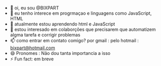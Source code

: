 - 👋 oi, eu sou @BIXPART
- 👀 eu tenho interece em progrmaçao e linguagens como JavaScript, HTML
- 🌱 atualmente estou aprendendo html e JavaScript
- 💞️ estou interesado em colaborções que precisarem que automatizem algma tarefa e corrigir problemas
- 📫 como entrar em contato comigo? por gmail : pelo hotmail : bixpart@hotmail.com
- 😄 Pronomes : Não dou tanta importancia a isso
- ⚡ Fun fact: em breve

<!---
BIXPART/BIXPART is a ✨ special ✨ repository because its `README.md` (this file) appears on your GitHub profile.
You can click the Preview link to take a look at your changes.
--->
